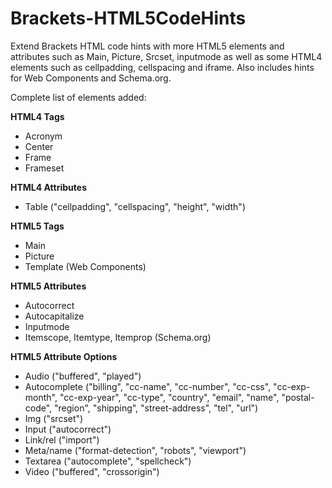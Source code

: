 Brackets-HTML5CodeHints
=======================

Extend Brackets HTML code hints with more HTML5 elements and attributes such as Main, Picture, Srcset, inputmode as well as some HTML4 elements such as cellpadding, cellspacing and iframe. Also includes hints for Web Components and Schema.org.

Complete list of elements added:

**HTML4 Tags**
* Acronym
* Center
* Frame
* Frameset

**HTML4 Attributes**
* Table ("cellpadding", "cellspacing", "height", "width")

**HTML5 Tags**
* Main
* Picture
* Template (Web Components)

**HTML5 Attributes**
* Autocorrect
* Autocapitalize
* Inputmode
* Itemscope, Itemtype, Itemprop (Schema.org)

**HTML5 Attribute Options**
* Audio ("buffered", "played")
* Autocomplete ("billing", "cc-name", "cc-number", "cc-css", "cc-exp-month", "cc-exp-year", "cc-type", "country", "email", "name", "postal-code", "region", "shipping", "street-address", "tel", "url")
* Img ("srcset")
* Input ("autocorrect")
* Link/rel ("import")
* Meta/name ("format-detection", "robots", "viewport")
* Textarea ("autocomplete", "spellcheck")
* Video ("buffered", "crossorigin")

